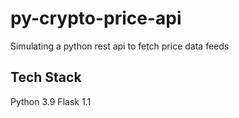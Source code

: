 # py-crypto-price-api
Simulating a python rest api to fetch price data feeds

## Tech Stack
Python 3.9
Flask 1.1